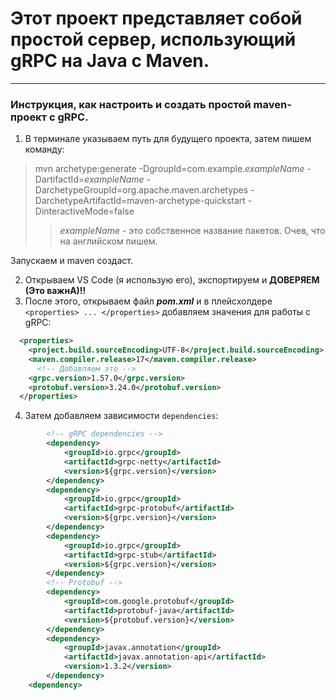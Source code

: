 # Этот проект представляет собой простой сервер, использующий gRPC на Java с Maven.
---
### Инструкция, как настроить и создать простой maven-проект с gRPC.

1. В терминале указываем путь для будущего проекта, затем пишем команду:
> mvn archetype:generate -DgroupId=com.example.<em>exampleName</em> -DartifactId=<em>exampleName</em> -DarchetypeGroupId=org.apache.maven.archetypes -DarchetypeArtifactId=maven-archetype-quickstart -DinteractiveMode=false
>
>> <em>exampleName</em> - это собственное название пакетов. Очев, что на английском пишем.

Запускаем и maven создаст.

2. Открываем VS Code (я использую его), экспортируем и **ДОВЕРЯЕМ (Это важнА)!!**
3. После этого, открываем файл **_pom.xml_** и в плейсхолдере ```<properties> ... </properties>``` добавляем значения для работы с gRPC:
```xml
  <properties>
    <project.build.sourceEncoding>UTF-8</project.build.sourceEncoding>
    <maven.compiler.release>17</maven.compiler.release>
      <!-- Добавляем это -->
    <grpc.version>1.57.0</grpc.version>
    <protobuf.version>3.24.0</protobuf.version>
  </properties>
```
4. Затем добавляем зависимости ``` dependencies ```:
```xml
        <!-- gRPC dependencies -->
        <dependency>
            <groupId>io.grpc</groupId>
            <artifactId>grpc-netty</artifactId>
            <version>${grpc.version}</version>
        </dependency>
        <dependency>
            <groupId>io.grpc</groupId>
            <artifactId>grpc-protobuf</artifactId>
            <version>${grpc.version}</version>
        </dependency>
        <dependency>
            <groupId>io.grpc</groupId>
            <artifactId>grpc-stub</artifactId>
            <version>${grpc.version}</version>
        </dependency>
        <!-- Protobuf -->
        <dependency>
            <groupId>com.google.protobuf</groupId>
            <artifactId>protobuf-java</artifactId>
            <version>${protobuf.version}</version>
        </dependency>
        <dependency>
            <groupId>javax.annotation</groupId>
            <artifactId>javax.annotation-api</artifactId>
            <version>1.3.2</version>
        </dependency>  
    <dependency>
```
